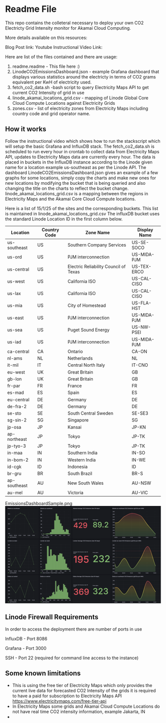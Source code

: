 # Readme File 

This repo contains the colleteral necessary to deploy your own CO2 Electricty Grid Intensity monitor for Akamai Cloud Computing. 

More details available on this resources:

Blog Post link: 
Youtube Instructional Video Link: 

Here are list of the files contained and there are usage: 

1) readme.readme - This file here :) 
2) LinodeCO2EmissionsDashboard.json - example Grafana dashboard that displays various statistics around the electricty in terms of CO2 grams equivalent per KwH of electricity used.
3) fetch_co2_data.sh -bash script to query Electricity Maps API to get current CO2 Intensity of grid in use 
4) linode_akamai_locations_grid.csv - mapping of Linode Global Core Cloud Compute Locations against Electricity Grids 
5) zones.csv - list of electricity zones from Electricity Maps including country code and grid operator name. 


## How it works 

Follow the instructional video which shows how to run the stackscript which will setup the basic Grafana and InfluxDB stack. 
The fetch_co2_data.sh is scheduled to run every hour in crontab to collect data from Electricity Maps API, updates to Electricity Maps data are currently every hour. The data is placed in buckets in the InfluxDB instance according to the Linode given name for a location example us-southeast as per the Linode API. 
The dashboard LinodeCO2EmissionsDashboard.json gives an example of a few graphs for some locations, simply copy the charts and make new ones for new locations by modifying the bucket that is being queried and also changing the title on the charts to reflect the bucket change. 
linode_akamai_locations_grid.csv is a mapping between the regions in Electricity Maps and the Akamai Core Cloud Compute locations. 

Here is a list of 15/1/25 of the sites and the corresponding buckets.
This list is maintained in linode_akamai_locations_grid.csv
The influxDB bucket uses the standard Linode Location ID in the first column below. 

| Location       | Country Code | Zone Name                          | Display Name   |
|----------------|--------------|------------------------------------|----------------|
| us-southeast   | US           | Southern Company Services          | US-SE-SOCO     |
| us-ord         | US           | PJM interconnection                | US-MIDA-PJM    |
| us-central     | US           | Electric Reliability Council of Texas | US-TEX-ERCO |
| us-west        | US           | California ISO                     | US-CAL-CISO    |
| us-lax         | US           | California ISO                     | US-CAL-CISO    |
| us-mia         | US           | City of Homestead                  | US-FLA-HST     |
| us-east        | US           | PJM interconnection                | US-MIDA-PJM    |
| us-sea         | US           | Puget Sound Energy                 | US-NW-PSEI     |
| us-iad         | US           | PJM interconnection                | US-MIDA-PJM    |
| ca-central     | CA           | Ontario                            | CA-ON          |
| nl-ams         | NL           | Netherlands                        | NL             |
| it-mil         | IT           | Central North Italy                | IT-CNO         |
| eu-west        | UK           | Great Britain                      | GB             |
| gb-lon         | UK           | Great Britain                      | GB             |
| fr-par         | FR           | France                             | FR             |
| es-mad         | ES           | Spain                              | ES             |
| eu-central     | DE           | Germany                            | DE             |
| de-fra-2       | DE           | Germany                            | DE             |
| se-sto         | SE           | South Central Sweden               | SE-SE3         |
| sg-sin-2       | SG           | Singapore                          | SG             |
| jp-osa         | JP           | Kansai                             | JP-KN          |
| ap-northeast   | JP           | Tokyo                              | JP-TK          |
| jp-tyo-3       | JP           | Tokyo                              | JP-TK          |
| in-maa         | IN           | Southern India                     | IN-SO          |
| in-bom-2       | IN           | Western India                      | IN-WE          |
| id-cgk         | ID           | Indonesia                          | ID             |
| br-gru         | BR           | South Brazil                       | BR-S           |
| ap-southeast   | AU           | New South Wales                    | AU-NSW         |
| au-mel         | AU           | Victoria                           | AU-VIC         |



EmissionsDashboardSample.png
![Alt text](EmissionsDashboardSample.png)


## Linode Firewall Requirements 

In order to access the deployment there are number of ports in use 

InfluxDB - Port 8086 

Grafana - Port 3000

SSH - Port 22 (required for command line access to the instance) 


## Some known limitations 

- This is using the free tier of Electricity Maps which only provides the current live data for forecasted CO2 Intensity of the grids it is required to have a paid for subscription to Electricity Maps API https://www.electricitymaps.com/free-tier-api 
- In Electricity Maps some grids and Akamai Cloud Compute Locations do not have real time CO2 intensity information, example Jakarta, IN
- 
  


